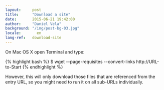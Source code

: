 ```yaml
---
layout:     post
title:      "Download a site"
date:       2015-06-21 19:42:00
author:     "Daniel Vela"
background: "/img/post-bg-03.jpg"
locale:       en
lang-ref:   download-site
---
```



On Mac OS X open Terminal and type:

{% highlight bash %}
$ wget --page-requisites --convert-links http://URL-to-Start
{% endhighlight %}

However, this will only download those files that are referenced from the entry URL, so you might need to run it on all sub-URLs individually.